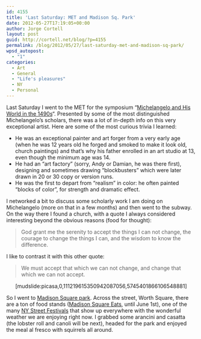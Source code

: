 ```yaml
---
id: 4155
title: 'Last Saturday: MET and Madison Sq. Park'
date: 2012-05-27T17:19:05+00:00
author: Jorge Cortell
layout: post
guid: http://cortell.net/blog/?p=4155
permalink: /blog/2012/05/27/last-saturday-met-and-madison-sq-park/
wpsd_autopost:
  - "1"
categories:
  - Art
  - General
  - "Life's pleasures"
  - NY
  - Personal
---
```

Last Saturday I went to the MET for the symposium &#8220;<a title="http://www.metmuseum.org/events/programs/lectures-and-panels/symposia/michelangelo-1" href="http://www.metmuseum.org/events/programs/lectures-and-panels/symposia/michelangelo-1" target="_blank">Michelangelo and His World in the 1490s</a>&#8220;. Presented by some of the most distinguished Michelangelo&#8217;s scholars, there was a lot of in-depth info on this very exceptional artist. Here are some of the most curious trivia I learned:

  * He was an exceptional painter and art forger from a very early age (when he was 12 years old he forged and smoked to make it look old, church paintings) and that&#8217;s why his father enrolled in an art studio at 13, even though the minimum age was 14.
  * He had an &#8220;art factory&#8221; (sorry, Andy or Damian, he was there first), designing and sometimes drawing &#8220;blockbusters&#8221; which were later drawn in 20 or 30 copy or version runs.
  * He was the first to depart from &#8220;realism&#8221; in color: he often painted &#8220;blocks of color&#8221;, for strength and dramatic effect.

I networked a bit to discuss some scholarly work I am doing on Michelangelo (more on that in a few months) and then went to the subway. On the way there I found a church, with a quote I always considered interesting beyond the obvious reasons (food for thought):

> God grant me the serenity to accept the things I can not change, the courage to change the things I can, and the wisdom to know the difference.

I like to contrast it with this other quote:

> We must accept that which we can not change, and change that which we can not accept.

<p style="text-align: center">
  [mudslide:picasa,0,111219615350942087056,5745401866106548881]
</p>

So I went to <a title="http://www.madisonsquarepark.org/" href="http://www.madisonsquarepark.org/" target="_blank">Madison Square park</a>. Across the street, Worth Square, there are a ton of food stands (<a title="http://www.madparknews.com/madison-square-park-restaurants/madison-square-eats-spring-2012/" href="http://www.madparknews.com/madison-square-park-restaurants/madison-square-eats-spring-2012/" target="_blank">Madison Square Eats</a>, until June 1st), one of the many <a title="http://www.newyorkled.com/nyc_events_Street_Fairs.htm" href="http://www.newyorkled.com/nyc_events_Street_Fairs.htm" target="_blank">NY Street Festivals</a> that show up everywhere with the wonderful weather we are enjoying right now. I grabbed some arancini and casatta (the lobster roll and canoli will be next), headed for the park and enjoyed the meal al fresco with squirrels all around.